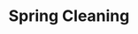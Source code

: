 ---
title: Spring Cleaning
id: 011
price: 350
tags:
  - April
  - Spring
  - Grocery
start_date: 2019-03-20 00:00:00
stop_date: 2019-04-30 00:00:00
youtube_video_id:
---